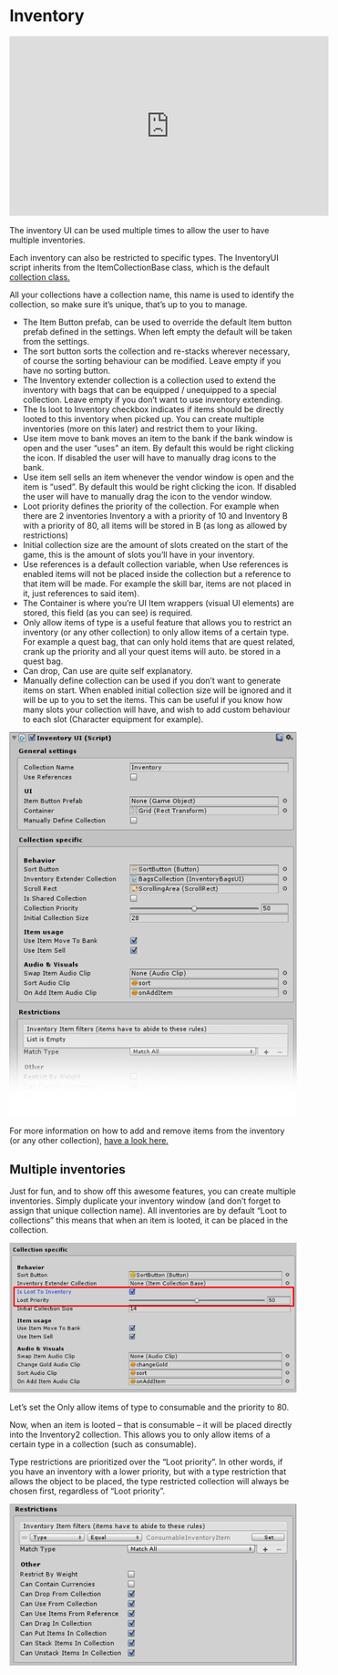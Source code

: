 # Inventory

<iframe width="560" height="315" src="https://www.youtube.com/embed/unChEAloNBw" frameborder="0" allow="autoplay; encrypted-media" allowfullscreen></iframe>

The inventory UI can be used multiple times to allow the user to have multiple inventories.

Each inventory can also be restricted to specific types. The InventoryUI script inherits from the ItemCollectionBase class, which is the default  [collection class.](Collections.md)

All your collections have a collection name, this name is used to identify the collection, so make sure it’s unique, that’s up to you to manage.

-   The Item Button prefab, can be used to override the default Item button prefab defined in the settings. When left empty the default will be taken from the settings.
-   The sort button sorts the collection and re-stacks wherever necessary, of course the sorting behaviour can be modified. Leave empty if you have no sorting button.
-   The Inventory extender collection is a collection used to extend the inventory with bags that can be equipped / unequipped to a special collection. Leave empty if you don’t want to use inventory extending.
-   The Is loot to Inventory checkbox indicates if items should be directly looted to this inventory when picked up. You can create multiple inventories (more on this later) and restrict them to your liking.
-   Use item move to bank moves an item to the bank if the bank window is open and the user “uses” an item. By default this would be right clicking the icon. If disabled the user will have to manually drag icons to the bank.
-   Use item sell sells an item whenever the vendor window is open and the item is “used”. By default this would be right clicking the icon. If disabled the user will have to manually drag the icon to the vendor window.
-   Loot priority defines the priority of the collection. For example when there are 2 inventories Inventory a with a priority of 10 and Inventory B with a priority of 80, all items will be stored in B (as long as allowed by restrictions)
-   Initial collection size are the amount of slots created on the start of the game, this is the amount of slots you’ll have in your inventory.
-   Use references is a default collection variable, when Use references is enabled items will not be placed inside the collection but a reference to that item will be made. For example the skill bar, items are not placed in it, just references to said item).
-   The Container is where you’re  UI Item wrappers (visual UI elements) are stored, this field (as you can see) is required.
-   Only allow items of type is a useful feature that allows you to restrict an inventory (or any other collection) to only allow items of a certain type. For example a quest bag, that can only hold items that are quest related, crank up the priority and all your quest items will auto. be stored in a quest bag.
-   Can drop, Can use are quite self explanatory.
-   Manually define collection can be used if you don’t want to generate items on start. When enabled initial collection size will be ignored and it will be up to you to set the items. This can be useful if you know how many slots your collection will have, and wish to add custom behaviour to each slot (Character equipment for example).

![](Assets/InventoryUI.png)

For more information on how to add and remove items from the inventory (or any other collection),  [have a look here.](AddingRemovingItems.md)

## Multiple inventories

Just for fun, and to show off this awesome features, you can create multiple inventories. Simply duplicate your inventory window (and don’t forget to assign that unique collection name). All inventories are by default “Loot to collections” this means that when an item is looted, it can be placed in the collection.

![](Assets/IsLootToInventory.png)

Let’s set the Only allow items of type to consumable and the priority to 80.

Now, when an item is looted – that is consumable – it will be placed directly into the Inventory2 collection. This allows you to only allow items of a certain type in a collection (such as consumable).

Type restrictions are prioritized over the “Loot priority”. In other words, if you have an inventory with a lower priority, but with a type restriction that allows the object to be placed, the type restricted collection will always be chosen first, regardless of “Loot priority”.

![](Assets/CollectionRestrictions.png)